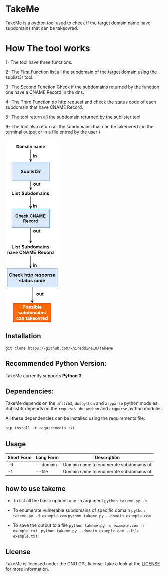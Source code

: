 # TakeMe
TakeMe is a python tool used to check if the target domain name have subdomains that can be takeovred.

# How The tool works
1- The tool have three functions.

2- The First Function list all the subdomain of the target domain using the sublist3r tool.

3- The Second Function Check if the subdomains returned by the function one have a CNAME Record in the dns.

4- The Third Function do http request and check the status code of each subdomain that have CNAME Record.

5- The tool return all the subdomain returned by the sublister tool

6- The tool also return all the subdomains that can be takeovred ( in the terminal output or in a file entred by the user )

![alt text](https://github.com/khireddine10/TakeMe/blob/main/takeme.png)

## Installation
```
git clone https://github.com/khireddine10/TakeMe
```
## Recommended Python Version:
TakeMe currently supports **Python 3**.

## Dependencies:
TakeMe depends on the `urllib3`, `dnspython` and `argparse` python modules.
Sublist3r depends on the `requests`, `dnspython` and `argparse` python modules.

All these dependencies can be installed using the requirements file:
```
pip install -r requirements.txt
```

## Usage

Short Form    | Long Form     | Description
------------- | ------------- |-------------
-d            | --domain      | Domain name to enumerate subdomains of
-f            | --file        | Domain name to enumerate subdomains of

## how to use takeme
* To list all the basic options use -h argument
```python takeme.py -h```

* To enumerate vulnerable subdomains of specific domain
```python takeme.py -d example.com```
```python takeme.py --domain example.com```

* To save the output to a file
```python takeme.py -d example.com -f exemple.txt ```
```python takeme.py --domain example.com --file exemple.txt ```

## License

TakeMe is licensed under the GNU GPL license. take a look at the [LICENSE](https://github.com/khireddine10/TakeMe/blob/main/LICENSE) for more information.

